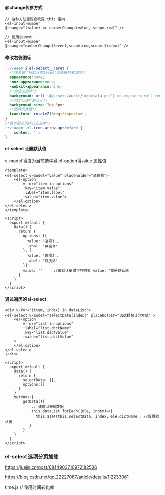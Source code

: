 #### @change传参方式

```vue
// 这种方法据说会改变 this 指向
<el-input-number 
@change="(value) => numberChange(value, scope.row)" />

// 使用$event
<el-input-number 
@change="numberChange($event,scope.row,scope.$index)" />
```

#### 修改右侧图标

```scss
::v-deep i.el-select__caret {
  /*很关键：将默认的select选择框样式清除*/
  appearance:none;
  -moz-appearance:none;
  -webkit-appearance:none;
  /*自定义图片*/  
  background: url('~@/assets/audit/img/xiala.png') no-repeat scroll center center transparent;
  /*自定义图片的大小*/  
  background-size: 7px 6px;
  /*图片的角度*/  
  transform: rotateZ(0deg)!important;
}
/*将小箭头的样式去去掉*/ 
::v-deep .el-icon-arrow-up:before {
    content: '';
}
```

#### el-select 设置默认值

v-model 得值为当前选中得 el-option得value 属性值

```
<template>
<el-select v-model="value" placeholder="请选择">
    <el-option
        v-for="item in options"
        :key="item.value"
        :label="item.label"
        :value="item.value">
    </el-option>
</el-select>
</template>

<script>
  export default {
    data() {
      return {
        options: [{
          value: '选项1',
          label: '黄金糕'
        }, {
          value: '选项2',
          label: '双皮奶'
        }],
        value: ''     //带默认值得下拉列表 value: '我是默认值' 
      }
    }
  }
</script>
```

#### 通过遍历的 el-select

```
<div v-for="(item, index) in dataList">
<el-select v-model="selectData[index]" placeholder="请选择包计价方式" >
    <el-option 
        v-for="list in options"
        :label="list.dictName"
        :key="list.dictValue"
        :value="list.dictValue"
    >
  	</el-option>
</el-select>
</div>

<script>
  export default {
    data() {
      return {
        selectData: {},
        options:[]
      }
    }
    methods:{
        getData(){
            ...请求回来的数据
            this.dataList.forEach((ele, index)=>{
              this.$set(this.selectData, index, ele.dictName); //设置默认值
           }
        }
    }
  }
</script>
```

### el-select 选项分页加载

https://juejin.cn/post/6844903710972182536

https://blog.csdn.net/qq_22227087/article/details/112233061

time.js         // 使用时间转化库